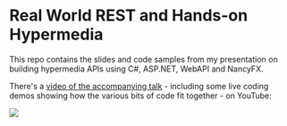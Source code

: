 # Real World REST and Hands-on Hypermedia

This repo contains the slides and code samples from my presentation on building hypermedia APIs using C#, ASP.NET, WebAPI and NancyFX.

There's a [video of the accompanying talk](https://www.youtube.com/watch?v=UjQdzZe2abM) - including some live coding demos showing how the various bits of code fit together - on YouTube:

[![](https://i.imgur.com/hLKH5Y9.png)](https://www.youtube.com/watch?v=UjQdzZe2abM)